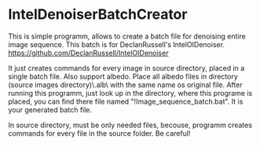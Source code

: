 # IntelDenoiserBatchCreator
This is simple programm, allows to create a batch file for denoising entire image sequence. 
This batch is for DeclanRussell's IntelOIDenoiser. https://github.com/DeclanRussell/IntelOIDenoiser

It just creates commands for every image in source directory, placed in a single batch file. 
Also support albedo. Place all albedo files in directory (source images directory)\\.alb\ with the same name os original file.
After running this programm, just look up in the directory, where this programe is placed, you can find there file named "!Image_sequence_batch.bat".
It is your generated batch file. 



In source directory, must be only needed files, becouse, programm creates commands for every file in the source folder. Be careful!
